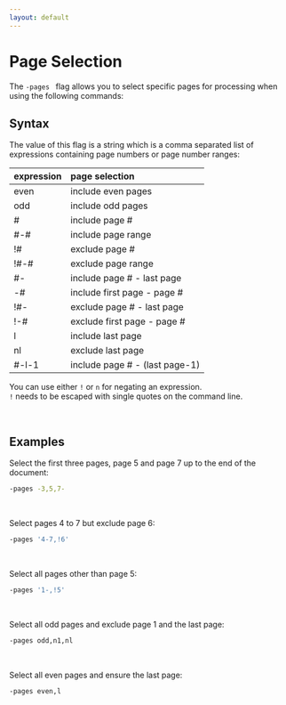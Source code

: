 ```yaml
---
layout: default
---
```


# Page Selection

The `-pages ` flag allows you to select specific pages for processing when using the following commands:

## Syntax

The value of this flag is a string which is a comma separated list of expressions containing page numbers or page number ranges:

| expression | page selection
|:-----------|:-----------
| even       | include even pages
| odd        | include odd pages
| #          | include page #
| #-#        | include page range
| !#         | exclude page #
| !#-#       | exclude page range
| #-         | include page # - last page
| -#         | include first page - page #
| !#-        | exclude page # - last page
| !-#        | exclude first page - page #
| l          | include last page
| nl         | exclude last page
| #-l-1      | include page # - (last page-1)

You can use either `!` or `n` for negating an expression.<br>
`!` needs to be escaped with single quotes on the command line.


<br>

## Examples

Select the first three pages, page 5 and page 7 up to the end of the document:
```sh
-pages -3,5,7-
```

<br>

Select pages 4 to 7 but exclude page 6:

```sh
-pages '4-7,!6'
``` 

<br>

Select all pages other than page 5:

```sh
-pages '1-,!5' 
```

<br>

Select all odd pages and exclude page 1 and the last page:

```sh
-pages odd,n1,nl
```

<br>

Select all even pages and ensure the last page:

```sh
-pages even,l
```